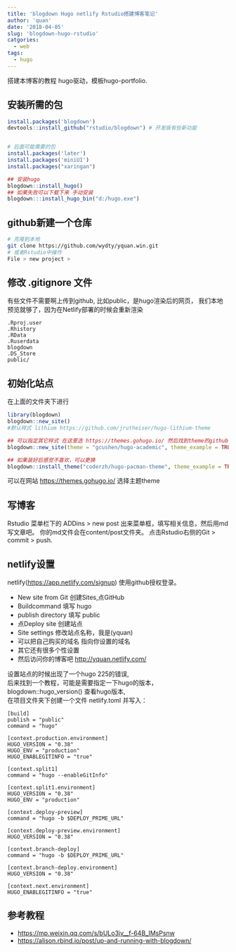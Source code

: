 ```yaml
---
title: 'blogdown Hugo netlify Rstudio搭建博客笔记'
author: 'quan'
date: '2018-04-05'
slug: 'blogdown-hugo-rstudio'
catgories:
  - web
tags:
  - hugo
---
```


搭建本博客的教程
hugo驱动，模板hugo-portfolio.
<!--more-->

## 安装所需的包
```r
install.packages('blogdown')
devtools::install_github("rstudio/blogdown") # 开发版有些新功能


# 后面可能需要的包
install.packages('later')
install.packages('miniUI')
install.packages("xaringan")

## 安装hugo
blogdown::install_hugo()
## 如果失败可以下载下来 手动安装
blogdown:::install_hugo_bin("d:/hugo.exe")
```

## github新建一个仓库
```sh
# 克隆到本地
git clone https://github.com/wydty/yquan.win.git
# 或者Rstudio中操作
File > new project >
```

## 修改 .gitignore 文件
有些文件不需要啊上传到github, 比如public，是hugo渲染后的网页， 
我们本地预览就够了，因为在Netlify部署的时候会重新渲染
```
.Rproj.user
.Rhistory
.RData
.Ruserdata
blogdown
.DS_Store
public/
```


## 初始化站点
在上面的文件夹下进行
```r
library(blogdown)
blogdown::new_site() 
#默认样式 lithium https://github.com/jrutheiser/hugo-lithium-theme

## 可以指定其它样式 在这里选 https://themes.gohugo.io/ 然后找到theme的github地址
blogdown::new_site(theme = "gcushen/hugo-academic", theme_example = TRUE)

## 如果装好后感觉不喜欢，可以更换
blogdown::install_theme("coderzh/hugo-pacman-theme", theme_example = TRUE, update_config = TRUE)
```
可以在网站 https://themes.gohugo.io/ 选择主题theme


## 写博客
Rstudio 菜单栏下的 ADDins > new post
出来菜单框，填写相关信息，然后用md 写文章吧。
你的md文件会在content/post文件夹。
点击Rstudio右侧的Git > commit > push.


## netlify设置
netlify(https://app.netlify.com/signup) 使用github授权登录。  

- New site from Git 创建Sites,点GitHub
- Buildcommand 填写 hugo
- publish directory 填写 public 
- 点Deploy site 创建站点  
- Site settings 修改站点名称，我是(yquan)
- 可以把自己购买的域名 指向你设置的域名
- 其它还有很多个性设置
- 然后访问你的博客吧 http://yquan.netlify.com/

设置站点的时候出现了一个hugo 225的错误,   
后来找到一个教程，可能是需要指定一下hugo的版本，
blogdown::hugo_version() 查看hugo版本,  
在项目文件夹下创建一个文件 netlify.toml 并写入：
```
[build]
publish = "public"
command = "hugo"

[context.production.environment]
HUGO_VERSION = "0.38"
HUGO_ENV = "production"
HUGO_ENABLEGITINFO = "true"

[context.split1]
command = "hugo --enableGitInfo"

[context.split1.environment]
HUGO_VERSION = "0.38"
HUGO_ENV = "production"

[context.deploy-preview]
command = "hugo -b $DEPLOY_PRIME_URL"

[context.deploy-preview.environment]
HUGO_VERSION = "0.38"

[context.branch-deploy]
command = "hugo -b $DEPLOY_PRIME_URL"

[context.branch-deploy.environment]
HUGO_VERSION = "0.38"

[context.next.environment]
HUGO_ENABLEGITINFO = "true"
```

## 参考教程  

- https://mp.weixin.qq.com/s/bULo3iv__f-64B_IMsPsnw
- https://alison.rbind.io/post/up-and-running-with-blogdown/



